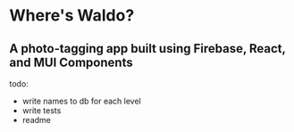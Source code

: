 # Where's Waldo?

## A photo-tagging app built using Firebase, React, and MUI Components

todo:

- write names to db for each level
- write tests
- readme
